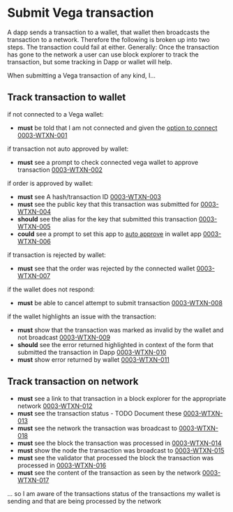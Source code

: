 # Submit Vega transaction

A dapp sends a transaction to a wallet, that wallet then broadcasts the transaction to a network.  Therefore the following is broken up into two steps. The transaction could fail at either. Generally: Once the transaction has gone to the network a user can use block explorer to track the transaction, but some tracking in Dapp or wallet will help.

When submitting a Vega transaction of any kind, I...

## Track transaction to wallet

if not connected to a Vega wallet:

- **must** be told that I am not connected and given the [option to connect](0012-WCON-connect_vega_wallet.md) <a name="0003-WTXN-001" href="#0003-WTXN-001">0003-WTXN-001</a>

if transaction not auto approved by wallet:

- **must** see a prompt to check connected vega wallet to approve transaction <a name="0003-WTXN-002" href="#0003-WTXN-002">0003-WTXN-002</a>

if order is approved by wallet:

- **must** see A hash/transaction ID <a name="0003-WTXN-003" href="#0003-WTXN-003">0003-WTXN-003</a>
- **must** see the public key that this transaction was submitted for <a name="0003-WTXN-004" href="#0003-WTXN-004">0003-WTXN-004</a>
- **should** see the alias for the key that submitted this transaction <a name="0003-WTXN-005" href="#0003-WTXN-005">0003-WTXN-005</a>
- **could** see a prompt to set this app to [auto approve](0001-WALL-wallet.md#approving-transactions) in wallet app <a name="0003-WTXN-006" href="#0003-WTXN-006">0003-WTXN-006</a>

if transaction is rejected by wallet:

- **must** see that the order was rejected by the connected wallet <a name="0003-WTXN-007" href="#0003-WTXN-007">0003-WTXN-007</a>

if the wallet does not respond:

- **must** be able to cancel attempt to submit transaction <a name="0003-WTXN-008" href="#0003-WTXN-008">0003-WTXN-008</a>

if the wallet highlights an issue with the transaction:

- **must** show that the transaction was marked as invalid by the wallet and not broadcast <a name="0003-WTXN-009" href="#0003-WTXN-009">0003-WTXN-009</a>
- **should** see the error returned highlighted in context of the form that submitted the transaction in Dapp <a name="0003-WTXN-010" href="#0003-WTXN-010">0003-WTXN-010</a>
- **must** show error returned by wallet <a name="0003-WTXN-011" href="#0003-WTXN-011">0003-WTXN-011</a>

## Track transaction on network 

- **must** see a link to that transaction in a block explorer for the appropriate network <a name="0003-WTXN-012" href="#0003-WTXN-012">0003-WTXN-012</a>
- **must** see the transaction status - TODO Document these <a name="0003-WTXN-013" href="#0003-WTXN-013">0003-WTXN-013</a>
- **must** see the network the transaction was broadcast to <a name="0003-WTXN-018" href="#0003-WTXN-018">0003-WTXN-018</a>
- **must** see the block the transaction was processed in <a name="0003-WTXN-014" href="#0003-WTXN-014">0003-WTXN-014</a>
- **must** show the node the transaction was broadcast to <a name="0003-WTXN-015" href="#0003-WTXN-015">0003-WTXN-015</a>
- **must** see the validator that processed the block the transaction was processed in <a name="0003-WTXN-016" href="#0003-WTXN-016">0003-WTXN-016</a>
- **must** see the content of the transaction as seen by the network <a name="0003-WTXN-017" href="#0003-WTXN-017">0003-WTXN-017</a>

... so I am aware of the transactions status of the transactions my wallet is sending and that are being processed by the network